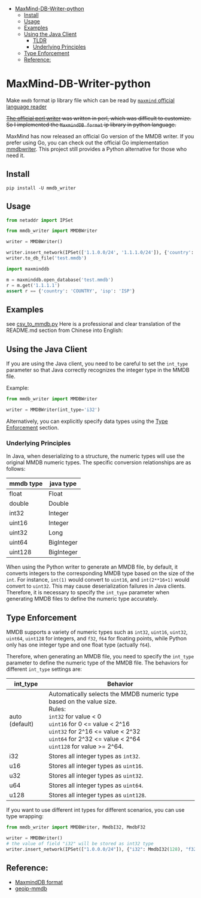 - [MaxMind-DB-Writer-python](#maxmind-db-writer-python)
    * [Install](#install)
    * [Usage](#usage)
    * [Examples](#examples)
    * [Using the Java Client](#using-the-java-client)
        + [TLDR](#tldr)
        + [Underlying Principles](#underlying-principles)
    * [Type Enforcement](#type-enforcement)
    * [Reference:](#reference-)

# MaxMind-DB-Writer-python

Make `mmdb` format ip library file which can be read by [
`maxmind` official language reader](https://dev.maxmind.com/geoip/geoip2/downloadable/)

~~[The official perl writer](https://github.com/maxmind/MaxMind-DB-Writer-perl) was written in perl,
which was difficult to customize.
So I implemented the `MaxmindDB format` ip library in python language.~~

MaxMind has now released an official Go version of the MMDB writer.
If you prefer using Go, you can check out the official Go
implementation [mmdbwriter](https://github.com/maxmind/mmdbwriter).
This project still provides a Python alternative for those who need it.

## Install

```shell script
pip install -U mmdb_writer
```

## Usage

```python
from netaddr import IPSet

from mmdb_writer import MMDBWriter

writer = MMDBWriter()

writer.insert_network(IPSet(['1.1.0.0/24', '1.1.1.0/24']), {'country': 'COUNTRY', 'isp': 'ISP'})
writer.to_db_file('test.mmdb')

import maxminddb

m = maxminddb.open_database('test.mmdb')
r = m.get('1.1.1.1')
assert r == {'country': 'COUNTRY', 'isp': 'ISP'}
```

## Examples

see [csv_to_mmdb.py](./examples/csv_to_mmdb.py)
Here is a professional and clear translation of the README.md section from Chinese into English:

## Using the Java Client

If you are using the Java client, you need to be careful to set the `int_type` parameter so that Java correctly
recognizes the integer type in the MMDB file.

Example:

```python
from mmdb_writer import MMDBWriter

writer = MMDBWriter(int_type='i32')
```

Alternatively, you can explicitly specify data types using the [Type Enforcement](#type-enforcement) section.

### Underlying Principles

In Java, when deserializing to a structure, the numeric types will use the original MMDB numeric types. The specific
conversion relationships are as follows:

| mmdb type | java type  |
|-----------|------------|
| float     | Float      |
| double    | Double     |
| int32     | Integer    |
| uint16    | Integer    |
| uint32    | Long       |
| uint64    | BigInteger |
| uint128   | BigInteger |

When using the Python writer to generate an MMDB file, by default, it converts integers to the corresponding MMDB type
based on the size of the `int`. For instance, `int(1)` would convert to `uint16`, and `int(2**16+1)` would convert
to `uint32`. This may cause deserialization failures in Java clients. Therefore, it is necessary to specify
the `int_type` parameter when generating MMDB files to define the numeric type accurately.

## Type Enforcement

MMDB supports a variety of numeric types such as `int32`, `uint16`, `uint32`, `uint64`, `uint128` for integers,
and `f32`, `f64` for floating points, while Python only has one integer type and one float type (actually `f64`).

Therefore, when generating an MMDB file, you need to specify the `int_type` parameter to define the numeric type of the
MMDB file. The behaviors for different `int_type` settings are:

| int_type       | Behavior                                                                                                                                                                                                                                                      |
|----------------|---------------------------------------------------------------------------------------------------------------------------------------------------------------------------------------------------------------------------------------------------------------|
| auto (default) | Automatically selects the MMDB numeric type based on the value size. <br/>Rules: <br/>`int32` for value < 0 <br/>`uint16` for 0 <= value < 2^16<br/>`uint32` for 2^16 <= value < 2^32<br/>`uint64` for 2^32 <= value < 2^64<br/> `uint128` for value >= 2^64. |
| i32            | Stores all integer types as `int32`.                                                                                                                                                                                                                          |
| u16            | Stores all integer types as `uint16`.                                                                                                                                                                                                                         |
| u32            | Stores all integer types as `uint32`.                                                                                                                                                                                                                         |
| u64            | Stores all integer types as `uint64`.                                                                                                                                                                                                                         |
| u128           | Stores all integer types as `uint128`.                                                                                                                                                                                                                        |

If you want to use different int types for different scenarios, you can use type wrapping:

```python
from mmdb_writer import MMDBWriter, MmdbI32, MmdbF32

writer = MMDBWriter()
# the value of field "i32" will be stored as int32 type
writer.insert_network(IPSet(["1.0.0.0/24"]), {"i32": MmdbI32(128), "f32": MmdbF32(1.22)})
```

## Reference:

- [MaxmindDB format](http://maxmind.github.io/MaxMind-DB/)
- [geoip-mmdb](https://github.com/i-rinat/geoip-mmdb)
